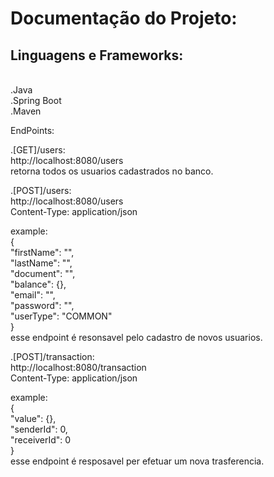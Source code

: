 <h1>Documentação do Projeto:</h1>

<h2>Linguagens e Frameworks:  </h2><br/>
.Java<br/>
.Spring Boot<br/>
.Maven<br/>

EndPoints:<br/>  

.[GET]/users:<br/>
http://localhost:8080/users<br/>
retorna todos os usuarios cadastrados no banco.<br/>

.[POST]/users:<br/>
http://localhost:8080/users<br/>
Content-Type: application/json<br/>

example:<br/>
{<br/>
  "firstName": "",<br/>
  "lastName": "",<br/>
  "document": "",<br/>
  "balance": {},<br/>
  "email": "",<br/>
  "password": "",<br/>
  "userType": "COMMON"<br/>
}<br/>
esse endpoint é resonsavel pelo cadastro de novos usuarios.<br/>

.[POST]/transaction:<br/>
http://localhost:8080/transaction<br/>
Content-Type: application/json<br/>

example:<br/>
{<br/>
  "value": {},<br/>
  "senderId": 0,<br/>
  "receiverId": 0<br/>
}<br/>
esse endpoint é resposavel per efetuar um nova trasferencia.<br/>

